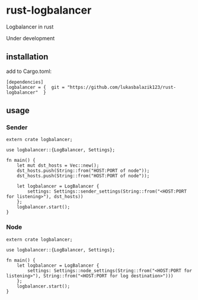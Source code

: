 # rust-logbalancer
Logbalancer in rust

Under development

## installation

add to Cargo.toml:
```
[dependencies]
logbalancer = {  git = "https://github.com/lukasbalazik123/rust-logbalancer"  }
```

## usage
### Sender
```
extern crate logbalancer;

use logbalancer::{LogBalancer, Settings};

fn main() {
    let mut dst_hosts = Vec::new();
    dst_hosts.push(String::from("HOST:PORT of node"));
    dst_hosts.push(String::from("HOST:PORT of node"));

    let logbalancer = LogBalancer {
        settings: Settings::sender_settings(String::from("<HOST:PORT for listening>"), dst_hosts))
    };
    logbalancer.start();
}
```
### Node
```
extern crate logbalancer;

use logbalancer::{LogBalancer, Settings};

fn main() {
    let logbalancer = LogBalancer {
        settings: Settings::node_settings(String::from("<HOST:PORT for listening>"), String::from("<HOST:PORT for log destination>")))
    };
    logbalancer.start();
}
```
